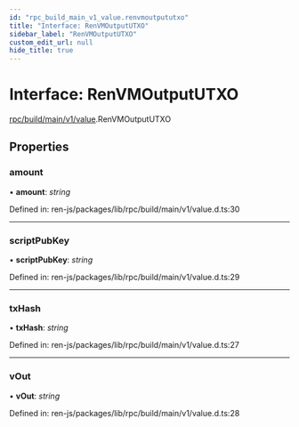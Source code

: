 ```yaml
---
id: "rpc_build_main_v1_value.renvmoutpututxo"
title: "Interface: RenVMOutputUTXO"
sidebar_label: "RenVMOutputUTXO"
custom_edit_url: null
hide_title: true
---
```


# Interface: RenVMOutputUTXO

[rpc/build/main/v1/value](../modules/rpc_build_main_v1_value.md).RenVMOutputUTXO

## Properties

### amount

• **amount**: *string*

Defined in: ren-js/packages/lib/rpc/build/main/v1/value.d.ts:30

___

### scriptPubKey

• **scriptPubKey**: *string*

Defined in: ren-js/packages/lib/rpc/build/main/v1/value.d.ts:29

___

### txHash

• **txHash**: *string*

Defined in: ren-js/packages/lib/rpc/build/main/v1/value.d.ts:27

___

### vOut

• **vOut**: *string*

Defined in: ren-js/packages/lib/rpc/build/main/v1/value.d.ts:28
